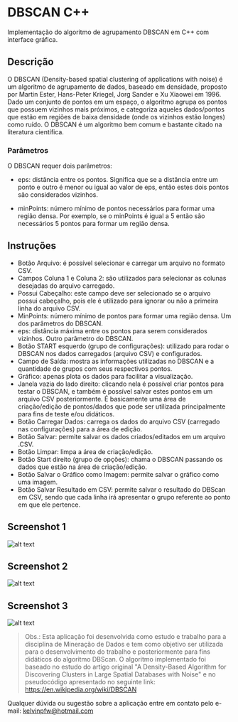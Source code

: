 # DBSCAN C++

Implementação do algoritmo de agrupamento DBSCAN em C++ com interface gráfica.

## Descrição

O DBSCAN (Density-based spatial clustering of applications with noise) é um algoritmo de agrupamento de dados, baseado em densidade, proposto por Martin Ester, Hans-Peter Kriegel, Jorg Sander e Xu Xiaowei em 1996. Dado um conjunto de pontos em um espaço, o algoritmo agrupa os pontos que possuem vizinhos mais próximos, e categoriza aqueles dados/pontos que estão em regiões de baixa densidade (onde os vizinhos estão longes) como ruído. O DBSCAN é um algoritmo bem comum e bastante citado na literatura científica.

### Parâmetros

O DBSCAN requer dois parâmetros:

- eps: distância entre os pontos. Significa que se a distância entre um ponto e outro é menor ou igual ao valor de eps, então estes dois pontos são considerados vizinhos.

- minPoints: número mínimo de pontos necessários para formar uma região densa. Por exemplo, se o minPoints é igual a 5 então são necessários 5 pontos para formar um região densa.

## Instruções

- Botão Arquivo: é possível selecionar e carregar um arquivo no formato CSV.
- Campos Coluna 1 e Coluna 2: são utilizados para selecionar as colunas desejadas do arquivo carregado.
- Possui Cabeçalho: este campo deve ser selecionado se o arquivo possui cabeçalho, pois ele é utilizado para ignorar ou não a primeira linha do arquivo CSV.
- MinPoints: número mínimo de pontos para formar uma região densa. Um dos parâmetros do DBSCAN.
- eps: distância máxima entre os pontos para serem considerados vizinhos. Outro parâmetro do DBSCAN.
- Botão START esquerdo (grupo de configurações): utilizado para rodar o DBSCAN nos dados carregados (arquivo CSV) e configurados.
- Campo de Saída: mostra as informações utilizadas no DBSCAN e a quantidade de grupos com seus respectivos pontos.
- Gráfico: apenas plota os dados para facilitar a visualização.
- Janela vazia do lado direito: clicando nela é possível criar pontos para testar o DBSCAN, e também é possível salvar estes pontos em um arquivo CSV posteriormente. É basicamente uma área de criação/edição de pontos/dados que pode ser utilizada principalmente para fins de teste e/ou didáticos.
- Botão Carregar Dados: carrega os dados do arquivo CSV (carregado nas configurações) para a área de edição.
- Botão Salvar: permite salvar os dados criados/editados em um arquivo .CSV.
- Botão Limpar: limpa a área de criação/edição.
- Botão Start direito (grupo de  opções): chama o DBSCAN passando os dados que estão na área de criação/edição.
- Botão Salvar o Gráfico como Imagem: permite salvar o gráfico como uma imagem.
- Botão Salvar Resultado em CSV: permite salvar o resultado do DBScan em CSV, sendo que cada linha irá apresentar o grupo referente ao ponto em que ele pertence.


## Screenshot 1

![alt text](https://github.com/kelvins/DBSCAN/blob/master/screenshot1.png "Screenshot")

## Screenshot 2

![alt text](https://github.com/kelvins/DBSCAN/blob/master/screenshot2.png "Screenshot")

## Screenshot 3

![alt text](https://github.com/kelvins/DBSCAN/blob/master/screenshot3.png "Screenshot")

> Obs.: Esta aplicação foi desenvolvida como estudo e trabalho para a disciplina de Mineração de Dados e tem como objetivo ser utilizada para o desenvolvimento do trabalho e posteriormente para fins didáticos do algoritmo DBScan. O algoritmo implementado foi baseado no estudo do artigo original "A Density-Based Algorithm for Discovering Clusters in Large Spatial Databases with Noise" e no pseudocódigo apresentado no seguinte link: https://en.wikipedia.org/wiki/DBSCAN

Qualquer dúvida ou sugestão sobre a aplicação entre em contato pelo e-mail: kelvinpfw@hotmail.com
